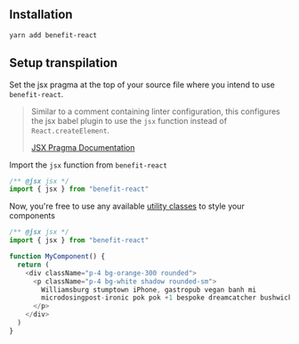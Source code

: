 ## Installation

```bash
yarn add benefit-react
```

## Setup transpilation

Set the jsx pragma at the top of your source file where you intend to use `benefit-react`.

> Similar to a comment containing linter configuration, this configures the jsx babel plugin to use the `jsx` function instead of `React.createElement`.
>
> [JSX Pragma Documentation](https://babeljs.io/docs/en/babel-plugin-transform-react-jsx#pragma)

Import the `jsx` function from `benefit-react`

```js
/** @jsx jsx */
import { jsx } from "benefit-react"
```

Now, you're free to use any available [utility classes](https://benefit.netlify.com) to style your components

```js
/** @jsx jsx */
import { jsx } from "benefit-react"

function MyComponent() {
  return (
    <div className="p-4 bg-orange-300 rounded">
      <p className="p-4 bg-white shadow rounded-sm">
        Williamsburg stumptown iPhone, gastropub vegan banh mi
        microdosingpost-ironic pok pok +1 bespoke dreamcatcher bushwick brunch.
      </p>
    </div>
  )
}
```
